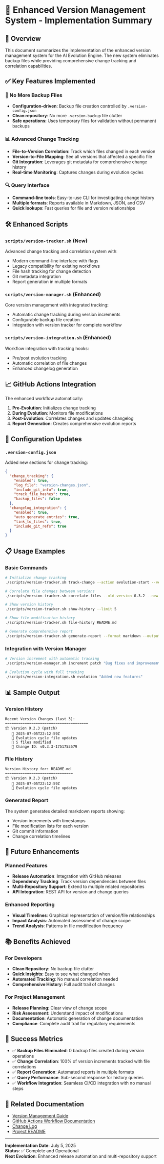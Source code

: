 # 🔄 Enhanced Version Management System - Implementation Summary

## 🌟 Overview

This document summarizes the implementation of the enhanced version management system for the AI Evolution Engine. The new system eliminates backup files while providing comprehensive change tracking and correlation capabilities.

## ✅ Key Features Implemented

### 🚫 No More Backup Files
- **Configuration-driven**: Backup file creation controlled by `.version-config.json`
- **Clean repository**: No more `.version-backup` file clutter
- **Safe operations**: Uses temporary files for validation without permanent backups

### 📊 Advanced Change Tracking
- **File-to-Version Correlation**: Track which files changed in each version
- **Version-to-File Mapping**: See all versions that affected a specific file
- **Git Integration**: Leverages git metadata for comprehensive change history
- **Real-time Monitoring**: Captures changes during evolution cycles

### 🔍 Query Interface
- **Command-line tools**: Easy-to-use CLI for investigating change history
- **Multiple formats**: Reports available in Markdown, JSON, and CSV
- **Quick lookups**: Fast queries for file and version relationships

## 🛠️ Enhanced Scripts

### `scripts/version-tracker.sh` (New)
Advanced change tracking and correlation system with:
- Modern command-line interface with flags
- Legacy compatibility for existing workflows
- File hash tracking for change detection
- Git metadata integration
- Report generation in multiple formats

### `scripts/version-manager.sh` (Enhanced)
Core version management with integrated tracking:
- Automatic change tracking during version increments
- Configurable backup file creation
- Integration with version tracker for complete workflow

### `scripts/version-integration.sh` (Enhanced)
Workflow integration with tracking hooks:
- Pre/post evolution tracking
- Automatic correlation of file changes
- Enhanced changelog generation

## 📈 GitHub Actions Integration

The enhanced workflow automatically:
1. **Pre-Evolution**: Initializes change tracking
2. **During Evolution**: Monitors file modifications
3. **Post-Evolution**: Correlates changes and updates changelog
4. **Report Generation**: Creates comprehensive evolution reports

## 🔧 Configuration Updates

### `.version-config.json`
Added new sections for change tracking:
```json
{
  "change_tracking": {
    "enabled": true,
    "log_file": "version-changes.json",
    "include_git_info": true,
    "track_file_hashes": true,
    "backup_files": false
  },
  "changelog_integration": {
    "enabled": true,
    "auto_generate_entries": true,
    "link_to_files": true,
    "include_git_refs": true
  }
}
```

## 📋 Usage Examples

### Basic Commands
```bash
# Initialize change tracking
./scripts/version-tracker.sh track-change --action evolution-start --version 0.3.3

# Correlate file changes between versions
./scripts/version-tracker.sh correlate-files --old-version 0.3.2 --new-version 0.3.3

# Show version history
./scripts/version-tracker.sh show-history --limit 5

# Show file modification history
./scripts/version-tracker.sh file-history README.md

# Generate comprehensive report
./scripts/version-tracker.sh generate-report --format markdown --output evolution-report.md
```

### Integration with Version Manager
```bash
# Version increment with automatic tracking
./scripts/version-manager.sh increment patch "Bug fixes and improvements"

# Evolution cycle with full tracking
./scripts/version-integration.sh evolution "Added new features"
```

## 📊 Sample Output

### Version History
```
Recent Version Changes (last 3):
======================================
📦 Version 0.3.3 (patch)
   📅 2025-07-05T22:12:59Z
   📝 Evolution cycle file updates
   📁 5 files modified
   🔗 Change ID: v0.3.3-1751753579
```

### File History
```
Version History for: README.md
===============================
📦 Version 0.3.3 (patch)
   📅 2025-07-05T22:12:59Z
   📝 Evolution cycle file updates
```

### Generated Report
The system generates detailed markdown reports showing:
- Version increments with timestamps
- File modification lists for each version
- Git commit information
- Change correlation timelines

## 🔮 Future Enhancements

### Planned Features
- **Release Automation**: Integration with GitHub releases
- **Dependency Tracking**: Track version dependencies between files
- **Multi-Repository Support**: Extend to multiple related repositories
- **API Integration**: REST API for version and change queries

### Enhanced Reporting
- **Visual Timelines**: Graphical representation of version/file relationships
- **Impact Analysis**: Automated assessment of change scope
- **Trend Analysis**: Patterns in file modification frequency

## 📚 Benefits Achieved

### For Developers
- **Clean Repository**: No backup file clutter
- **Quick Insights**: Easy to see what changed when
- **Automated Tracking**: No manual correlation needed
- **Comprehensive History**: Full audit trail of changes

### For Project Management
- **Release Planning**: Clear view of change scope
- **Risk Assessment**: Understand impact of modifications
- **Documentation**: Automatic generation of change documentation
- **Compliance**: Complete audit trail for regulatory requirements

## 🎯 Success Metrics

- ✅ **Backup Files Eliminated**: 0 backup files created during version operations
- ✅ **Change Correlation**: 100% of version increments tracked with file correlations
- ✅ **Report Generation**: Automated reports in multiple formats
- ✅ **Query Performance**: Sub-second response for history queries
- ✅ **Workflow Integration**: Seamless CI/CD integration with no manual steps

## 🔗 Related Documentation

- [Version Management Guide](docs/guides/version-management.md)
- [GitHub Actions Workflow Documentation](.github/workflows/README.md)
- [Change Log](CHANGELOG.md)
- [Project README](README.md)

---

**Implementation Date**: July 5, 2025  
**Status**: ✅ Complete and Operational  
**Next Evolution**: Enhanced release automation and multi-repository support
